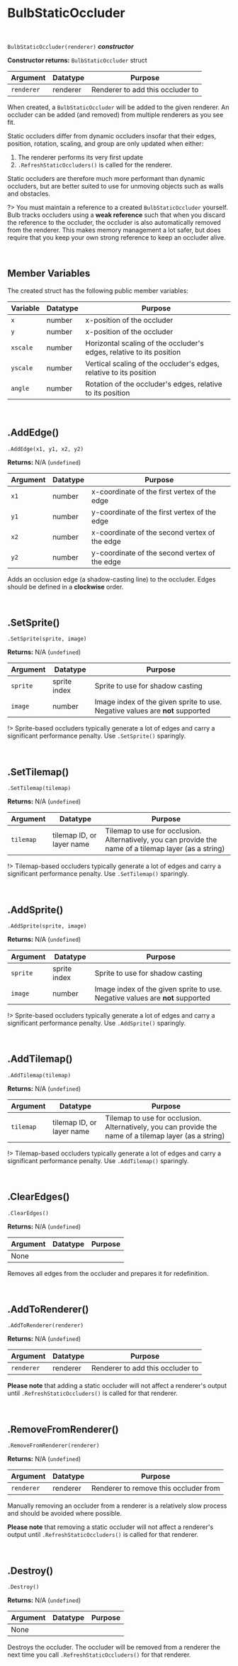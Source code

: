 # BulbStaticOccluder

&nbsp;

`BulbStaticOccluder(renderer)` ***constructor***

**Constructor returns:** `BulbStaticOccluder` struct

|Argument  |Datatype|Purpose                         |
|----------|--------|--------------------------------|
|`renderer`|renderer|Renderer to add this occluder to|

When created, a `BulbStaticOccluder` will be added to the given renderer. An occluder can be added (and removed) from multiple renderers as you see fit.

Static occluders differ from dynamic occluders insofar that their edges, position, rotation, scaling, and group are only updated when either:

1. The renderer performs its very first update
2. `.RefreshStaticOccluders()` is called for the renderer.

Static occluders are therefore much more performant than dynamic occluders, but are better suited to use for unmoving objects such as walls and obstacles.

?> You must maintain a reference to a created `BulbStaticOccluder` yourself. Bulb tracks occluders using a **weak reference** such that when you discard the reference to the occluder, the occluder is also automatically removed from the renderer. This makes memory management a lot safer, but does require that you keep your own strong reference to keep an occluder alive.

&nbsp;

## Member Variables

The created struct has the following public member variables:

|Variable|Datatype|Purpose                                                             |
|--------|--------|--------------------------------------------------------------------|
|`x`     |number  |x-position of the occluder                                          |
|`y`     |number  |x-position of the occluder                                          |
|`xscale`|number  |Horizontal scaling of the occluder's edges, relative to its position|
|`yscale`|number  |Vertical scaling of the occluder's edges, relative to its position  |
|`angle` |number  |Rotation of the occluder's edges, relative to its position          |

&nbsp;

## .AddEdge()

`.AddEdge(x1, y1, x2, y2)`

**Returns:** N/A (`undefined`)

|Argument|Datatype|Purpose                                      |
|--------|--------|---------------------------------------------|
|`x1`    |number  |x-coordinate of the first vertex of the edge |
|`y1`    |number  |y-coordinate of the first vertex of the edge |
|`x2`    |number  |x-coordinate of the second vertex of the edge|
|`y2`    |number  |y-coordinate of the second vertex of the edge|

Adds an occlusion edge (a shadow-casting line) to the occluder. Edges should be defined in a **clockwise** order.

&nbsp;

## .SetSprite()

`.SetSprite(sprite, image)`

**Returns:** N/A (`undefined`)

|Argument|Datatype    |Purpose                                                                      |
|--------|------------|-----------------------------------------------------------------------------|
|`sprite`|sprite index|Sprite to use for shadow casting                                             |
|`image` |number      |Image index of the given sprite to use. Negative values are **not** supported|

!> Sprite-based occluders typically generate a lot of edges and carry a significant performance penalty. Use `.SetSprite()` sparingly.

&nbsp;

## .SetTilemap()

`.SetTilemap(tilemap)`

**Returns:** N/A (`undefined`)

|Argument |Datatype                 |Purpose                                                                                               |
|---------|-------------------------|------------------------------------------------------------------------------------------------------|
|`tilemap`|tilemap ID, or layer name|Tilemap to use for occlusion. Alternatively, you can provide the name of a tilemap layer (as a string)|

!> Tilemap-based occluders typically generate a lot of edges and carry a significant performance penalty. Use `.SetTilemap()` sparingly.

&nbsp;

## .AddSprite()

`.AddSprite(sprite, image)`

**Returns:** N/A (`undefined`)

|Argument|Datatype    |Purpose                                                                      |
|--------|------------|-----------------------------------------------------------------------------|
|`sprite`|sprite index|Sprite to use for shadow casting                                             |
|`image` |number      |Image index of the given sprite to use. Negative values are **not** supported|

!> Sprite-based occluders typically generate a lot of edges and carry a significant performance penalty. Use `.AddSprite()` sparingly.

&nbsp;

## .AddTilemap()

`.AddTilemap(tilemap)`

**Returns:** N/A (`undefined`)

|Argument |Datatype                 |Purpose                                                                                               |
|---------|-------------------------|------------------------------------------------------------------------------------------------------|
|`tilemap`|tilemap ID, or layer name|Tilemap to use for occlusion. Alternatively, you can provide the name of a tilemap layer (as a string)|

!> Tilemap-based occluders typically generate a lot of edges and carry a significant performance penalty. Use `.AddTilemap()` sparingly.

&nbsp;

## .ClearEdges()

`.ClearEdges()`

**Returns:** N/A (`undefined`)

|Argument|Datatype|Purpose|
|--------|--------|-------|
|None    |        |       |

Removes all edges from the occluder and prepares it for redefinition.

&nbsp;

## .AddToRenderer()

`.AddToRenderer(renderer)`

**Returns:** N/A (`undefined`)

|Argument  |Datatype|Purpose                         |
|----------|--------|--------------------------------|
|`renderer`|renderer|Renderer to add this occluder to|

**Please note** that adding a static occluder will not affect a renderer's output until `.RefreshStaticOccluders()` is called for that renderer.

&nbsp;

## .RemoveFromRenderer()

`.RemoveFromRenderer(renderer)`

**Returns:** N/A (`undefined`)

|Argument  |Datatype|Purpose                              |
|----------|--------|-------------------------------------|
|`renderer`|renderer|Renderer to remove this occluder from|

Manually removing an occluder from a renderer is a relatively slow process and should be avoided where possible.

**Please note** that removing a static occluder will not affect a renderer's output until `.RefreshStaticOccluders()` is called for that renderer.

&nbsp;

## .Destroy()

`.Destroy()`

**Returns:** N/A (`undefined`)

|Argument|Datatype|Purpose|
|--------|--------|-------|
|None    |        |       |

Destroys the occluder. The occluder will be removed from a renderer the next time you call `.RefreshStaticOccluders()` for that renderer.